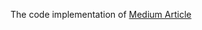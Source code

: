 The code implementation of [Medium Article](https://medium.com/@ramithrodrigo/webxr-device-api-depth-sensing-an-introduction-72accf544e3d)
